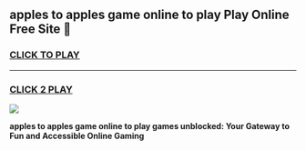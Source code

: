 
## apples to apples game online to play Play Online Free Site 👋
<h3>
<a href="https://download.freeplayer.one?title=apples_to_apples_game_online_to_play&ref=21F">CLICK TO PLAY</a></h3>
<hr>

<h3>
<a href="https://download.freeplayer.one?title=apples_to_apples_game_online_to_play&ref=21F">CLICK 2 PLAY</a>
  
</h3>

<a href="https://download.freeplayer.one?title=apples_to_apples_game_online_to_play&ref=21F"><img src="https://cdnb.artstation.com/p/assets/images/images/032/539/853/original/anto-thomas-button-gif.gif"></a>


**apples to apples game online to play games unblocked: Your Gateway to Fun and Accessible Online Gaming**

